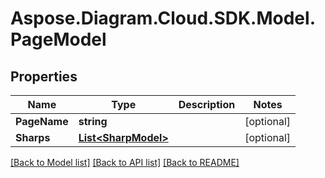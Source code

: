 # Aspose.Diagram.Cloud.SDK.Model.PageModel
## Properties

Name | Type | Description | Notes
------------ | ------------- | ------------- | -------------
**PageName** | **string** |  | [optional] 
**Sharps** | [**List&lt;SharpModel&gt;**](SharpModel.md) |  | [optional] 

[[Back to Model list]](../README.md#documentation-for-models) [[Back to API list]](../README.md#documentation-for-api-endpoints) [[Back to README]](../README.md)

